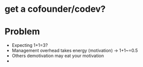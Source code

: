 get a cofounder/codev?
===

# Problem
- Expecting 1+1=3?
- Management overhead takes energy (motivation) -> 1+1~=0.5
- Others demotivation may eat your motivation
- 
